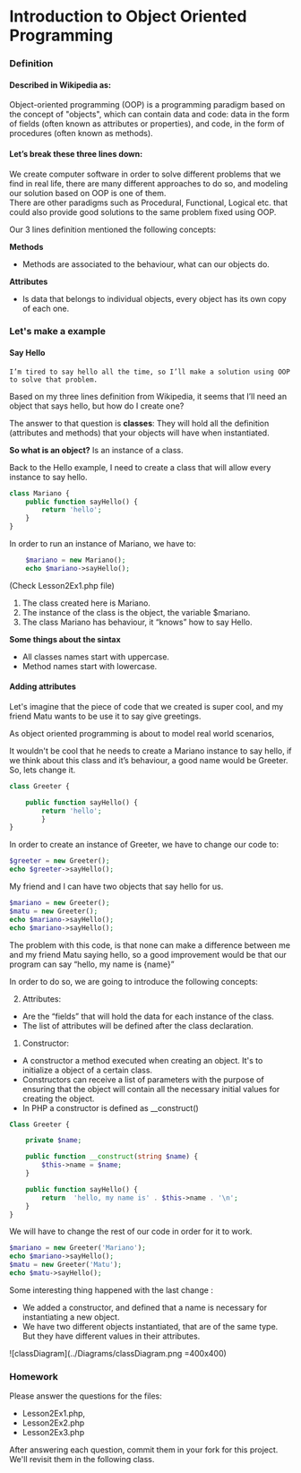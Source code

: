 # Introduction to Object Oriented Programming

### Definition

#### Described in Wikipedia as: 

Object-oriented programming (OOP) is a programming paradigm based on the concept of 
"objects", which can contain data and code: data in the form of fields (often known as 
attributes or properties), and code, in the form of procedures (often known as methods).

#### Let’s break these three lines down:

We create computer software in order to solve different problems that we 
find in real life, there are many different approaches to do so, 
and modeling our solution based on OOP is one of them.  
There are other paradigms such as Procedural, Functional, Logical etc. that could also provide good solutions to the 
same problem fixed using OOP.

Our 3 lines definition mentioned the following concepts:

**Methods**
- Methods are associated to the behaviour, what can our objects do.

**Attributes**
- Is data that belongs to individual objects, every object has its own copy of each one.

### Let's make a example

#### Say Hello

    I’m tired to say hello all the time, so I’ll make a solution using OOP to solve that problem.

Based on my three lines definition from Wikipedia, it seems that I’ll need an object that says hello, but how do I create 
one?

The answer to that question is **classes**: They will hold all the definition (attributes and methods) that your objects 
will have when instantiated.

**So what is an object?** Is an instance of a class. 

Back to the Hello example, I need to create a class that will allow every instance to say hello. 

```php
class Mariano {
	public function sayHello() {
		return 'hello';
    }
}
```

In order to run an instance of Mariano, we have to:
```php
	$mariano = new Mariano();
	echo $mariano->sayHello();
```
(Check Lesson2Ex1.php file)

1. The class created here is Mariano.
2. The instance of the class is the object, the variable $mariano.
3. The class Mariano has behaviour, it “knows” how to say Hello.

**Some things about the sintax**

* All classes names start with uppercase.
* Method names start with lowercase.

#### Adding attributes

Let's imagine that the piece of code that we created is super cool, and my friend Matu wants to be use it to say 
give greetings.

As object oriented programming is about to model real world scenarios, 

It wouldn't be cool that he needs to create a Mariano instance to say hello, if we think about this class and it’s 
behaviour, a good name would be Greeter. So, lets change it.

```php
class Greeter {

	public function sayHello() {
		return 'hello';
        }
}
```
In order to create an instance of Greeter, we have to change our code to:

```php
$greeter = new Greeter();
echo $greeter->sayHello();
```

My friend and I can have two objects that say hello for us.

```php
$mariano = new Greeter();
$matu = new Greeter();
echo $mariano->sayHello();
echo $mariano->sayHello();
```

The problem with this code, is that none can make a difference between me and my friend Matu saying hello, 
so a good improvement would be that our program can say “hello, my name is {name}”
 
In order to do so, we are going to introduce the following concepts:

2. Attributes: 
- Are the “fields” that will hold the data for each instance of the class.
- The list of attributes will be defined after the class declaration.

1. Constructor: 
- A constructor a method executed when creating an object. It's to initialize a object of a certain class.
- Constructors can receive a list of parameters with the purpose of ensuring that the object will contain all the 
necessary initial values for creating the object.
- In PHP a constructor is defined as __construct() 

```php
Class Greeter {

	private $name;

	public function __construct(string $name) {
		$this->name = $name;
	}

	public function sayHello() {
		return  'hello, my name is' . $this->name . '\n';
    }
}
```

We will have to change the rest of our code in order for it to work.
```php
$mariano = new Greeter('Mariano');
echo $mariano->sayHello();
$matu = new Greeter('Matu');
echo $matu->sayHello();
```

Some interesting thing happened with the last change :

- We added a constructor, and defined that a name is necessary for instantiating a new object.
- We have two different objects instantiated, that are of the same type. But they have different values in their attributes.

![classDiagram](../Diagrams/classDiagram.png =400x400) 

### Homework

Please answer the questions for the files:
 - Lesson2Ex1.php, 
 - Lesson2Ex2.php  
 - Lesson2Ex3.php

After answering each question, commit them in your fork for this project. We'll revisit them in the following class.
